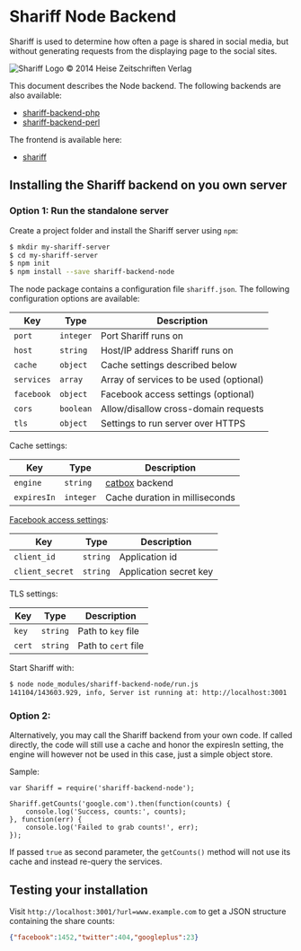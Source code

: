 # Shariff Node Backend

Shariff is used to determine how often a page is shared in social media, but without generating requests from the displaying page to the social sites.

![Shariff Logo © 2014 Heise Zeitschriften Verlag](http://www.heise.de/icons/ho/shariff-logo.png)

This document describes the Node backend. The following backends are also available:

* [shariff-backend-php](https://github.com/heiseonline/shariff-backend-php)
* [shariff-backend-perl](https://github.com/heiseonline/shariff-backend-perl)

The frontend is available here:

* [shariff](https://github.com/heiseonline/shariff)

## Installing the Shariff backend on you own server

### Option 1: Run the standalone server

Create a project folder and install the Shariff server using `npm`:

```sh
$ mkdir my-shariff-server
$ cd my-shariff-server
$ npm init
$ npm install --save shariff-backend-node
```

The node package contains a configuration file `shariff.json`. The following configuration options are available:

| Key         | Type | Description |
|-------------|------|-------------|
| `port`    | `integer`  | Port Shariff runs on |
| `host`    | `string`  | Host/IP address Shariff runs on |
| `cache`    | `object`  | Cache settings described below |
| `services` | `array`   | Array of services to be used (optional) |
| `facebook` | `object`  | Facebook access settings (optional) |
| `cors`     | `boolean` | Allow/disallow cross-domain requests |
| `tls`      | `object`  | Settings to run server over HTTPS |

Cache settings:

| Key         | Type | Description |
|-------------|------|-------------|
| `engine` | `string` | [catbox](https://github.com/hapijs/catbox) backend |
| `expiresIn` | `integer` | Cache duration in milliseconds |

[Facebook access settings](https://developers.facebook.com/docs/apps/register):

| Key         | Type | Description |
|-------------|------|-------------|
| `client_id` | `string` | Application id |
| `client_secret` | `string` | Application secret key |

TLS settings:

| Key         | Type     | Description         |
|-------------|----------|---------------------|
| `key`       | `string` | Path to `key` file  |
| `cert`      | `string` | Path to `cert` file |

Start Shariff with:

```bash
$ node node_modules/shariff-backend-node/run.js
141104/143603.929, info, Server ist running at: http://localhost:3001
```
### Option 2:

Alternatively, you may call the Shariff backend from your own code. If called directly, the code will still use a cache and honor the expiresIn setting, the engine will however not be used in this case, just a simple object store.

Sample:

```node
var Shariff = require('shariff-backend-node');

Shariff.getCounts('google.com').then(function(counts) {
    console.log('Success, counts:', counts);
}, function(err) {
    console.log('Failed to grab counts!', err);
});
```
If passed `true` as second parameter, the `getCounts()` method will not use its cache and instead re-query the services.

## Testing your installation

Visit `http://localhost:3001/?url=www.example.com` to get a JSON structure containing the share counts:

```json
{"facebook":1452,"twitter":404,"googleplus":23}
```
